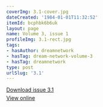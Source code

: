 ```yaml
---
coverImg: 3.1-cover.jpg
dateCreated: '1984-01-01T11:32:52'
itemId: bcphbk6b6uk
layout: page
name: Volume 3, issue 1
profileImg: 3.1-rect.jpg
tags:
- hasAuthor: dreamnetwork
- hasTag: dream-network-volume-3
- hasTag: dreamnetwork
type: post
urlSlug: '3.1'
---
```

<p style="margin-block-end: 5px; margin-block-start: 5px;"><a href="../files/pdfs/Volume_3/3.1-2-Dream-Network-Bulletin-Vol.3-No-1-2.pdf" download="">Download issue 3.1</a></p><p style="margin-block-end: 5px; margin-block-start: 5px;"><a href="../files/pdfs/Volume_3/3.1-2-Dream-Network-Bulletin-Vol.3-No-1-2.pdf">View online</a></p>